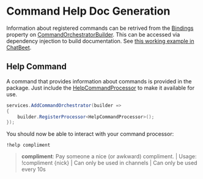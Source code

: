 # Command Help Doc Generation

Information about registered commands can be retrived from the [Bindings](/api/GravyBot.Commands.CommandOrchestratorBuilder.html#GravyBot_Commands_CommandOrchestratorBuilder_Bindings) property on [CommandOrchestratorBuilder](/api/GravyBot.Commands.CommandOrchestratorBuilder.html).  This can be accessed via dependency injection to build documentation.  See [this working example in ChatBeet](https://github.com/halomademeapc/ChatBeet/blob/develop/ChatBeet/Pages/Commands/Index.cshtml).

## Help Command

A command that provides information about commands is provided in the package.  Just include the [HelpCommandProcessor](/api/GravyBot.Commands.HelpCommandProcessor.html) to make it available for use.

```csharp
services.AddCommandOrchestrator(builder =>
{
    builder.RegisterProcessor<HelpCommandProcessor>();
});
```

You should now be able to interact with your command processor:
```
!help compliment
```

> **compliment**: Pay someone a nice (or awkward) compliment. | Usage: !compliment {nick} | Can only be used in channels | Can only be used every 10s